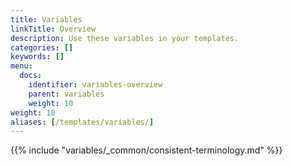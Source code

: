 ```yaml
---
title: Variables
linkTitle: Overview
description: Use these variables in your templates.
categories: []
keywords: []
menu:
  docs:
    identifier: variables-overview
    parent: variables
    weight: 10
weight: 10
aliases: [/templates/variables/]
---
```


{{% include "variables/_common/consistent-terminology.md" %}}
